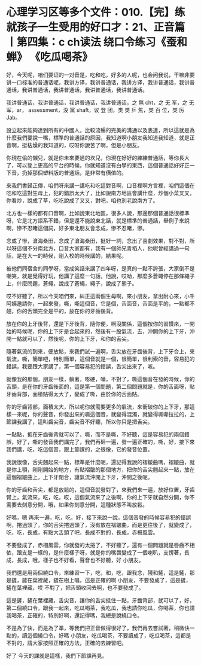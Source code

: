 # 心理学习区等多个文件：010.【完】练就孩子一生受用的好口才：21、正音篇丨第四集：c ch读法 绕口令练习《蚕和蝉》 《吃瓜喝茶》

好，今天呢，咱们要证的一对音是，吃和吃，好多的人呢，也会问我说，干嘛非要讲一口标准的普通话呢，我讲方译，我讲普通话，我讲方译，我讲普通话，我讲普通话，我讲普通话，我讲普通话，我讲普通话，我讲普通话。

我讲普通话，我讲普通话，我讲普通话，我讲普通话，之 無 cht，之 无 军，之 无 军，ar， assessment，没 黨  shaft，议 登 团，类 类 乒 焦，类 百 位，类 厉  Jab。

設立起來能夠達到所有的中國人，比較流暢的完美的溝通以及表達，所以這就是為什麼我們要說一嘴，標準的普通話的原因，我知道啊小朋友我知道我知道，就是正音啊，挺枯燥的我知道的，哎呀你說苦了啊，但是小朋友。

你現在偷的懶兒，就是你未來要過的坎兒，你現在好好的練練普通話，等你長大了，可以登上更高的平台的時候，你就知道沒有白學的東西，這個普通話好好正一下音，扔掉那個塑料版的普通話，是非常有價值的。

來我們書歸正傳，咱們呀來講一講吃和吃這對音啊，口音裡啊方言裡，咱們這個在吃和吃這對生母上，犯的錯誤太大了，比如說南方地區會講什麼，炒個小菜叉叉，你看炒，說成了草，吃吃說成了叉叉，對吧，咱也別老說南方了。

北方也一樣的都有口音啊，比如說東北地區，很多人說，那邊那個普通話很標準呀，它是北方語系不錯，但是還不能說東北話，就是標準的普通話，舉例子來說啊，慘不忍睹這個詞，好多東北朋友會念成，慘不忍睹，慘。

念成了慘，滄海桑田，念成了滄海桑田，挺好一詞，念出了喜劇效果，對不對，所以呀這個不分南北方，口音大家都有，我有一個師兄青稻人，他呢曾經講過一句話，是在大一的時候，剛入校的時候講的，結果呢。

被他們同宿舍的同學呀，當成笑話來講了四年呀，是真的一點不誇張，大家倒不是嘲笑，就是覺得好玩，他講了這麼一句話，他說，哎呦，那麼多蒼蠅停在那條繩子上，什麼問題，蒼蠅，說成了蒼蠅，繩子，說成了熊子。

哎不好聽了，所以今天咱們來，糾正這兩個生母啊，來小朋友，拿出耐心來，小千阿姨邀請你，一起來發，嘶，嘶這個音，它是個，舌面音，舌面是平的，一點都不翹，你的舌頭完全是平的，放在你的牙齒後背。

放在你的上牙後背，還是下牙後背，隨你便，啊沒關係，這個按你的習慣來，一開始的時候呢，你的上下牙是合起來的，然後有一股氣流，去，沖開你的上下牙，沖開一點就可以了，然後呢，你的上下牙，和你的舌尖。

隨著氣流的到來，便放鬆，來我們試一遍啊，舌尖放在牙齒後背，上下牙合上，來氣流，嘶，簡單吧，特別簡單，這個音就是一個，很簡單，很利索的音，容易犯的錯誤，我要跟大家講了，第一個容易犯的錯誤，舌尖出來了，咳。

就像我的那個，朋友一樣，躺著，嘭硬，嘩，不對了，嘶這個音在發的時候，你的舌頭，是在你的牙齒後面的，這是第一個問題，第二個問題就是，你的舌面呀，貼牙齒背部，面積貼得太大了，變成了嘶，由於你的舌面貼。

你的牙齒背部，面積太大，所以呢你就需要更多的氣流，來衝破你的上下牙，那這樣一來呢，你的聲音，你發出來的嘶這個音，就變得混濁，就變得嘶嘶拉拉的，上節課我講了，這叫齒尖音，齒尖音不好聽，所以你只是把舌尖。

一點點，抵在牙齒後背就可以了，嘶，而不是嘶，不好聽，這是容易犯的兩個錯誤，好了，嘶的發音我們講完了，我們再砸一遍，發一遍正確的，嘶，好，接下來我們講，吃，吃這個音，跟上節課的，之很像，它的發音位置。

我說很像，舌尖翹起來一點，標準是什麼呢，還記得我說的褶皺曲嗎，褶皺曲，就是你上顎，剛剛開始的地方，有點褶皺的那個地方，把你的舌尖翹起來一點，放在這個褶皺曲上，上下牙閉合，讓氣流沖開上下牙，沖開之後呢。

你的牙齒和舌尖，都是放鬆的，這個音就發對了，來我們來一遍，放好位置，牙齒 臂上，氣流來，吃，吃，哎，這個氣流來了之後啊，你的上下牙就自然分開，你不需要去刻意分開，哦，如果你刻意分開，這種狀態不叫放鬆。

好嗎，嗯 再來一遍，吃，吃，好，接下來說一說，這個音發的時候容易犯的錯誤啊，捲過頭了，你的舌尖捲過頭了，沒有放在褶皺曲，而是更往後了，就變成了，吃，吃，長成，有點大舌頭了吧，長成不對的，長成，赤柵風雲。

不要發成了，赤柵風雲，你就發的太捲了，不好聽了，還有一個問題就是唇齒不相依，跟支是一樣的，是什麼樣子呀，就是你的嘴唇變成了一個喇叭，支愣著，長成，長成，哦，樣子也不好看，聲音也不好聽，好 小朋友。

我們還是用兩個繞口令，來練習一下，吃，和，吃，跟我念，殘和鏟，這是鏟，那是鏟，鏟在葉裡藏，鏟在樹上唱，這是正確的啊 小朋友，不要發成了，這是鏟，鏟在葉裡藏，哎 不對了，把舌頭收回去啊，也不要發成了。

這是鏟，鏟在葉裡藏，舌尖音，讓你的舌尖抵住一點，牙齒背部，就可以了，好，第二個繞口令，跟我一起來，吃瓜喝茶，我吃瓜，我也請你吃瓜，你喝茶，你也請我喝茶，正確的，特別好啊，還記得嗎，我總是說繞口令。

不是為了快，而是為了準，等我們把正音做得很好了，我們再去嘗試著，稍微快一點的，讀這個繞口令，好嗎 小朋友，吃瓜喝茶，不要讀成了，吃瓜喝茶，這都是不對的，請大家按照正確的方法，正確的去練習吧。

好了 今天的課就是這樣，我們下節課再見。